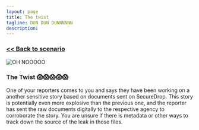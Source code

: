 ```yaml
---
layout: page
title: The twist
tagline: DUN DUN DUNNNNNN
description:
---
```


### [\<\< Back to scenario](../07-outing-your-source-1.html)

![OH NOOOOO](https://media2.giphy.com/media/FYPNRgBunPH44/giphy.gif)

### The Twist 😱😱😱😱😱

One of your reporters comes to you and says they have been working on a another sensitive story based on documents sent on SecureDrop. This story is potentially even more explosive than the previous one, and the reporter has sent the raw documents digitally to the respective agency to corroborate the story. You are unsure if there is metadata or other ways to track down the source of the leak in those files.
